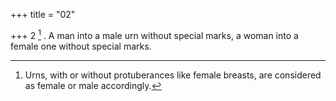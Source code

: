+++
title = "02"

+++
2 [^2] . A man into a male urn without special marks, a woman into a female one without special marks.


[^2]:  Urns, with or without protuberances like female breasts, are considered as female or male accordingly.
